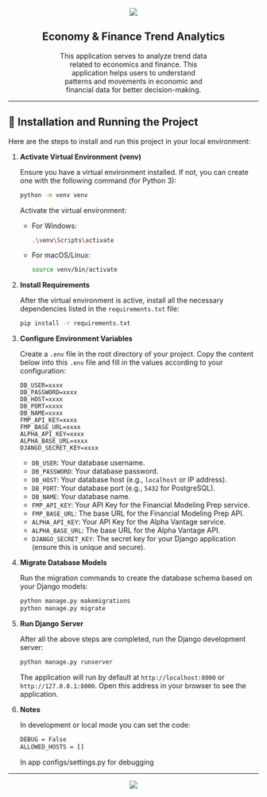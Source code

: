 <p align="center">
  <img src="https://capsule-render.vercel.app/api?type=waving&color=0:00DB25,100:58BF69&height=200&section=header&animation=fadeIn" />
</p>

<h2 align="center">Economy & Finance Trend Analytics</h2>

<p align="center" style="width: 60%; max-width: 400px; margin: 0 auto;">
  This application serves to analyze trend data related to economics and finance. This application helps users to understand patterns and movements in economic and financial data for better decision-making.
</p>

---

## 🚀 Installation and Running the Project

Here are the steps to install and run this project in your local environment:

1.  **Activate Virtual Environment (venv)**

    Ensure you have a virtual environment installed. If not, you can create one with the following command (for Python 3):
    ```bash
    python -m venv venv
    ```
    Activate the virtual environment:
    * For Windows:
        ```bash
        .\venv\Scripts\activate
        ```
    * For macOS/Linux:
        ```bash
        source venv/bin/activate
        ```

2.  **Install Requirements**

    After the virtual environment is active, install all the necessary dependencies listed in the `requirements.txt` file:
    ```bash
    pip install -r requirements.txt
    ```

3.  **Configure Environment Variables**

    Create a `.env` file in the root directory of your project. Copy the content below into this `.env` file and fill in the values according to your configuration:
    ```env
    DB_USER=xxxx
    DB_PASSWORD=xxxx
    DB_HOST=xxxx
    DB_PORT=xxxx
    DB_NAME=xxxx
    FMP_API_KEY=xxxx
    FMP_BASE_URL=xxxx
    ALPHA_API_KEY=xxxx
    ALPHA_BASE_URL=xxxx
    DJANGO_SECRET_KEY=xxxx
    ```
    * `DB_USER`: Your database username.
    * `DB_PASSWORD`: Your database password.
    * `DB_HOST`: Your database host (e.g., `localhost` or IP address).
    * `DB_PORT`: Your database port (e.g., `5432` for PostgreSQL).
    * `DB_NAME`: Your database name.
    * `FMP_API_KEY`: Your API Key for the Financial Modeling Prep service.
    * `FMP_BASE_URL`: The base URL for the Financial Modeling Prep API.
    * `ALPHA_API_KEY`: Your API Key for the Alpha Vantage service.
    * `ALPHA_BASE_URL`: The base URL for the Alpha Vantage API.
    * `DJANGO_SECRET_KEY`: The secret key for your Django application (ensure this is unique and secure).

4.  **Migrate Database Models**

    Run the migration commands to create the database schema based on your Django models:
    ```bash
    python manage.py makemigrations
    python manage.py migrate
    ```

5.  **Run Django Server**

    After all the above steps are completed, run the Django development server:
    ```bash
    python manage.py runserver
    ```
    The application will run by default at `http://localhost:8000` or `http://127.0.0.1:8000`. Open this address in your browser to see the application.

6.  **Notes**

    In development or local mode you can set the code:
    ```bash
    DEBUG = False
    ALLOWED_HOSTS = []
    ```
    In app configs/settings.py for debugging

---

<p align="center">
  <img src="https://capsule-render.vercel.app/api?type=waving&color=0:00DB25,100:58BF69&height=160&section=footer"/>
</p>
